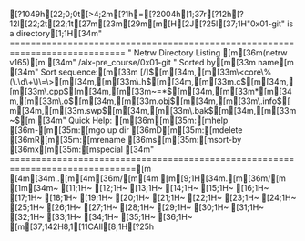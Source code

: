 [?1049h[22;0;0t[>4;2m[?1h=[?2004h[1;37r[?12h[?12l[22;2t[22;1t[27m[23m[29m[m[H[2J[?25l[37;1H"0x01-git" is a directory[1;1H[34m" ============================================================================
" Netrw Directory Listing                                        [m[36m(netrw v165)[m
[34m"   /alx-pre_course/0x01-git
"   Sorted by[m[33m      name[m
[34m"   Sort sequence:[m[33m [\/]$[m[34m,[m[33m\<core\%(\.\d\+\)\=\>[m[34m,[m[33m\.h$[m[34m,[m[33m\.c$[m[34m,[m[33m\.cpp$[m[34m,[m[33m\~\=\*$[m[34m,[m[33m*[m[34m,[m[33m\.o$[m[34m,[m[33m\.obj$[m[34m,[m[33m\.info$[m[34m,[m[33m\.swp$[m[34m,[m[33m\.bak$[m[34m,[m[33m\~$[m
[34m"   Quick Help: [m[36m<F1>[m[35m:[mhelp  [36m-[m[35m:[mgo up dir  [36mD[m[35m:[mdelete  [36mR[m[35m:[mrename  [36ms[m[35m:[msort-by  [36mx[m[35m:[mspecial
[34m" ==============================================================================[m
[4m[34m..[m[4m[36m/[m[4m                                                                                                                                                            [m[9;1H[34m.[m[36m/[m
[1m[34m~                                                                                                                                                              [11;1H~                                                                                                                                                              [12;1H~                                                                                                                                                              [13;1H~                                                                                                                                                              [14;1H~                                                                                                                                                              [15;1H~                                                                                                                                                              [16;1H~                                                                                                                                                              [17;1H~                                                                                                                                                              [18;1H~                                                                                                                                                              [19;1H~                                                                                                                                                              [20;1H~                                                                                                                                                              [21;1H~                                                                                                                                                              [22;1H~                                                                                                                                                              [23;1H~                                                                                                                                                              [24;1H~                                                                                                                                                              [25;1H~                                                                                                                                                              [26;1H~                                                                                                                                                              [27;1H~                                                                                                                                                              [28;1H~                                                                                                                                                              [29;1H~                                                                                                                                                              [30;1H~                                                                                                                                                              [31;1H~                                                                                                                                                              [32;1H~                                                                                                                                                              [33;1H~                                                                                                                                                              [34;1H~                                                                                                                                                              [35;1H~                                                                                                                                                              [36;1H~                                                                                                                                                              [m[37;142H8,1[11CAll[8;1H[?25h
